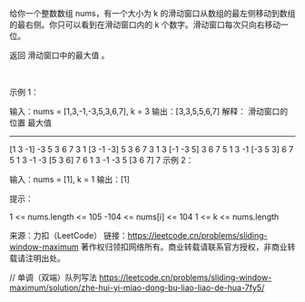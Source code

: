给你一个整数数组 nums，有一个大小为 k 的滑动窗口从数组的最左侧移动到数组的最右侧。你只可以看到在滑动窗口内的 k 个数字。滑动窗口每次只向右移动一位。

返回 滑动窗口中的最大值 。

 

示例 1：

输入：nums = [1,3,-1,-3,5,3,6,7], k = 3
输出：[3,3,5,5,6,7]
解释：
滑动窗口的位置                最大值
---------------               -----
[1  3  -1] -3  5  3  6  7       3
1 [3  -1  -3] 5  3  6  7       3
1  3 [-1  -3  5] 3  6  7       5
1  3  -1 [-3  5  3] 6  7       5
1  3  -1  -3 [5  3  6] 7       6
1  3  -1  -3  5 [3  6  7]      7
示例 2：

输入：nums = [1], k = 1
输出：[1]
 

提示：

1 <= nums.length <= 105
-104 <= nums[i] <= 104
1 <= k <= nums.length

来源：力扣（LeetCode）
链接：https://leetcode.cn/problems/sliding-window-maximum
著作权归领扣网络所有。商业转载请联系官方授权，非商业转载请注明出处。

// 单调（双端）队列写法
https://leetcode.cn/problems/sliding-window-maximum/solution/zhe-hui-yi-miao-dong-bu-liao-liao-de-hua-7fy5/
